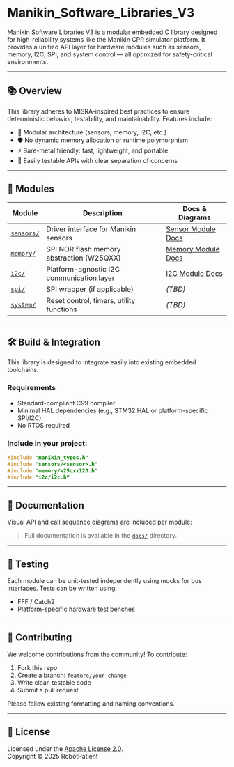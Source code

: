 # Manikin_Software_Libraries_V3

Manikin Software Libraries V3 is a modular embedded C library designed for high-reliability systems like the Manikin CPR simulator platform. It provides a unified API layer for hardware modules such as sensors, memory, I2C, SPI, and system control — all optimized for safety-critical environments.

---

## 📚 Overview

This library adheres to MISRA-inspired best practices to ensure deterministic behavior, testability, and maintainability. Features include:

- 🧱 Modular architecture (sensors, memory, I2C, etc.)
- 🛡️ No dynamic memory allocation or runtime polymorphism
- ⚡ Bare-metal friendly: fast, lightweight, and portable
- 🧪 Easily testable APIs with clear separation of concerns

---

## 🧩 Modules

| Module        | Description                             | Docs & Diagrams |
|---------------|-----------------------------------------|-----------------|
| [`sensors/`](./src/sensors) | Driver interface for Manikin sensors         | [Sensor Module Docs](docs/sensor_module.md) |
| [`memory/`](./src/memory)   | SPI NOR flash memory abstraction (W25QXX)    | [Memory Module Docs](docs/memory_module.md) |
| [`i2c/`](./src/i2c)         | Platform-agnostic I2C communication layer    | [I2C Module Docs](docs/i2c_module.md) |
| [`spi/`](./src/spi)         | SPI wrapper (if applicable)                 | *(TBD)* |
| [`system/`](./src/system)   | Reset control, timers, utility functions     | *(TBD)* |

---

## 🛠️ Build & Integration

This library is designed to integrate easily into existing embedded toolchains.

### Requirements
- Standard-compliant C99 compiler
- Minimal HAL dependencies (e.g., STM32 HAL or platform-specific SPI/I2C)
- No RTOS required

### Include in your project:

```c
#include "manikin_types.h"
#include "sensors/<sensor>.h"
#include "memory/w25qxx128.h"
#include "i2c/i2c.h"
```

---

## 📖 Documentation

Visual API and call sequence diagrams are included per module:

> Full documentation is available in the [`docs/`](./docs/) directory.

---

## 🧪 Testing

Each module can be unit-tested independently using mocks for bus interfaces. Tests can be written using:

- FFF / Catch2
- Platform-specific hardware test benches

---

## 🤝 Contributing

We welcome contributions from the community! To contribute:

1. Fork this repo
2. Create a branch: `feature/your-change`
3. Write clear, testable code
4. Submit a pull request

Please follow existing formatting and naming conventions.

---

## 📄 License

Licensed under the [Apache License 2.0](http://www.apache.org/licenses/LICENSE-2.0).  
Copyright © 2025 RobotPatient
